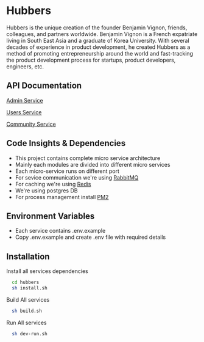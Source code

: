 
# Hubbers

Hubbers is the unique creation of the founder Benjamin Vignon, friends, colleagues, and partners worldwide. Benjamin Vignon is a French expatriate living in South East Asia and a graduate of Korea University. With several decades of experience in product development, he created Hubbers as a method of promoting entrepreneurship around the world and fast-tracking the product development process for startups, product developers, engineers, etc.





## API Documentation

[Admin Service](https://dev.hubbers.io/admin/docs)

[Users Service](https://dev.hubbers.io/user/docs)

[Community Service](https://dev.hubbers.io/community/docs)


## Code Insights & Dependencies

 - This project contains complete micro service architecture
 - Mainly each modules are divided into different micro services
 - Each micro-service runs on different port
 - For sevice communication we're using [RabbitMQ](https://linuxhint.com/install-rabbitmq-ubuntu/)
 - For caching we're using [Redis](https://phoenixnap.com/kb/install-redis-on-ubuntu-20-04)
 - We're using postgres DB
 - For process management install [PM2](https://pm2.io/docs/runtime/guide/installation/)


## Environment Variables

- Each service contains .env.example 
- Copy .env.example and create .env file with required details


## Installation

Install all services dependencies
```bash
  cd hubbers
  sh install.sh
```

Build All services
```bash
  sh build.sh
```

Run All services
```bash
  sh dev-run.sh
```